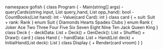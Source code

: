namespace gofish {
    class Program {
        - Main(string[] args)
        - queryCards(string input, List<card> query_hand, List<card> opp_hand): bool
        - CountBooks(List<card> hand): int
        - Value(card Card): int
    }
    class card {
        + suit: Suit
        + rank: Rank
    }
    enum Suit {
        Diamonds
        Hearts
        Spades
        Clubs
    }
    enum Rank {
        Joker
        Ace
        Two
        Three
        Four
        Five
        Six
        Seven
        Eight
        Nine
        Ten
        Jack
        Queen
        King
    }
    class Deck {
        - deckData: List<card>
        + Deck()
        + GenDeck(): List<card>
        + Shuffle()
        + Draw(): card
    }
    class Hand {
        - handData: List<card>
        + Hand(List<card> deck)
        + InitialHand(List<card> deck): List<card>
    }
    class Display {
        + Render(card vroom)
    }
}

